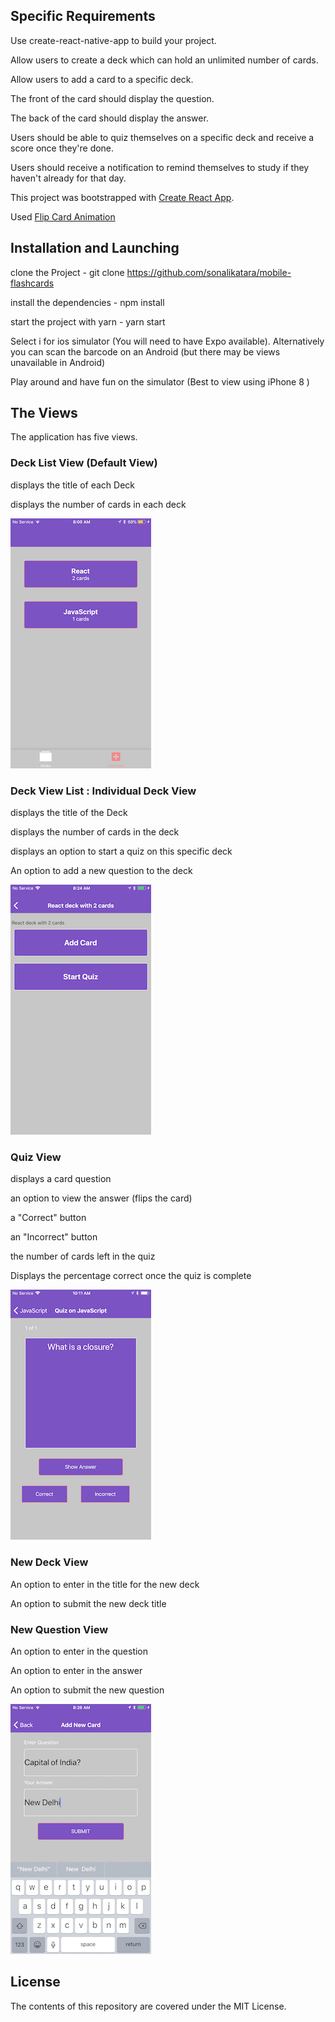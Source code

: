 ## Specific Requirements

Use create-react-native-app to build your project.

Allow users to create a deck which can hold an unlimited number of cards.

Allow users to add a card to a specific deck.

The front of the card should display the question.

The back of the card should display the answer.

Users should be able to quiz themselves on a specific deck and receive a score once they're done.

Users should receive a notification to remind themselves to study if they haven't already for that day.

This project was bootstrapped with [Create React App](https://github.com/facebookincubator/create-react-app).

Used [Flip Card Animation](https://codedaily.io/screencasts/12/Create-a-Flip-Card-Animation-with-React-Native)  

## Installation and Launching

clone the Project - git clone https://github.com/sonalikatara/mobile-flashcards

install the dependencies - npm install

start the project with yarn - yarn start

Select i for ios simulator (You will need to have Expo available). Alternatively you can scan the barcode on an Android (but there may be views unavailable in Android)

Play around and have fun on the simulator (Best to view using iPhone 8 )


## The Views

The application has five views.

### Deck List View (Default View)

displays the title of each Deck

displays the number of cards in each deck

![Main Page](./images/home.jpg)

### Deck View List : Individual Deck View

displays the title of the Deck

displays the number of cards in the deck

displays an option to start a quiz on this specific deck

An option to add a new question to the deck

![Deck Details Page](./images/deckDetails.jpg)

### Quiz View

displays a card question

an option to view the answer (flips the card)

a "Correct" button

an "Incorrect" button

the number of cards left in the quiz

Displays the percentage correct once the quiz is complete

![Quiz Page](./images/quiz.jpg)

### New Deck View

An option to enter in the title for the new deck

An option to submit the new deck title

### New Question View
An option to enter in the question

An option to enter in the answer

An option to submit the new question

![New Card Page](./images/newCard.jpg)

## License

The contents of this repository are covered under the MIT License.